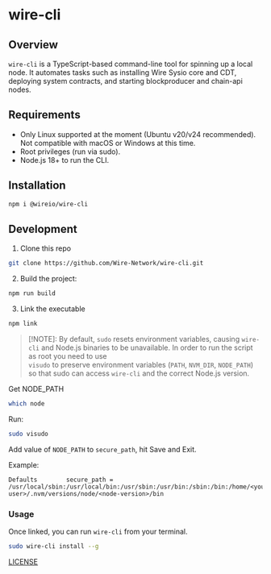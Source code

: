 
# wire-cli


## Overview 

`wire-cli` is a TypeScript-based command-line tool for spinning up a local node. It automates tasks such as installing Wire Sysio core and CDT, deploying system contracts, and starting blockproducer and chain-api nodes.

## Requirements
- Only Linux supported at the moment (Ubuntu v20/v24 recommended). Not compatible with macOS or Windows at this time.
- Root privileges (run via sudo).
- Node.js 18+ to run the CLI.

## Installation

```sh
npm i @wireio/wire-cli
```

## Development

1. Clone this repo

```sh 
git clone https://github.com/Wire-Network/wire-cli.git
```

2. Build the project:

```sh 
npm run build
```

3. Link the executable 

```sh 
npm link
```
	
> [!NOTE]: By default, `sudo` resets environment variables, causing `wire-cli` and Node.js binaries to be unavailable. In order to run the script as root you need to use  
> `visudo` to preserve environment variables (`PATH`, `NVM_DIR`, `NODE_PATH`) so that sudo can access `wire-cli` and the correct Node.js version.

Get NODE_PATH
```sh 
which node 
```

Run: 

```sh 
sudo visudo
```

Add value of `NODE_PATH` to `secure_path`, hit Save and Exit.

Example: 

```
Defaults        secure_path = /usr/local/sbin:/usr/local/bin:/usr/sbin:/usr/bin:/sbin:/bin:/home/<your-user>/.nvm/versions/node/<node-version>/bin
```


### Usage

Once linked, you can run `wire-cli` from your terminal.

```sh 
sudo wire-cli install --g
```

[LICENSE](./LICENSE.md)